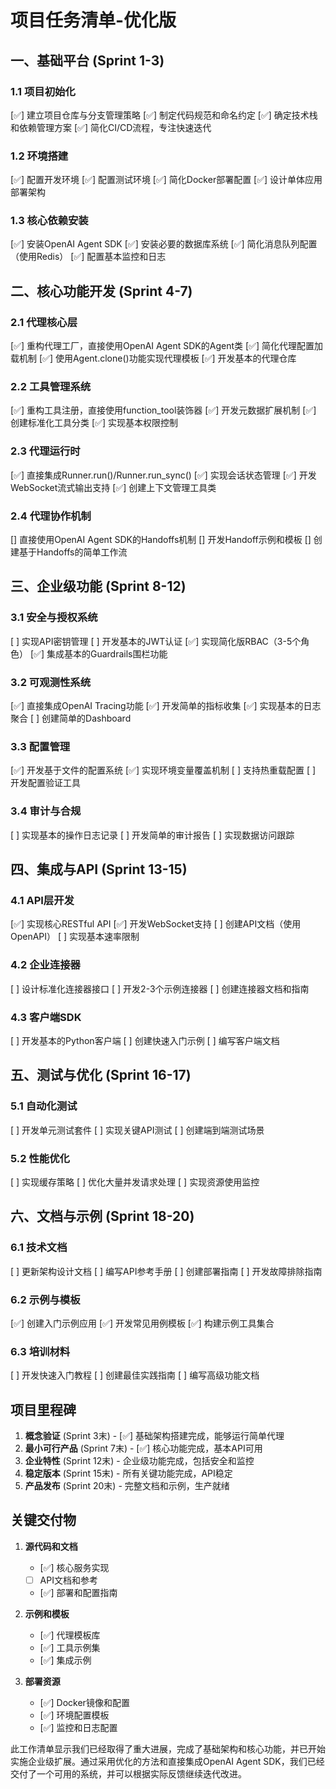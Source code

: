 # 项目任务清单-优化版

## 一、基础平台 (Sprint 1-3)

### 1.1 项目初始化
[✅] 建立项目仓库与分支管理策略
[✅] 制定代码规范和命名约定
[✅] 确定技术栈和依赖管理方案
[✅] 简化CI/CD流程，专注快速迭代

### 1.2 环境搭建
[✅] 配置开发环境
[✅] 配置测试环境
[✅] 简化Docker部署配置
[✅] 设计单体应用部署架构

### 1.3 核心依赖安装
[✅] 安装OpenAI Agent SDK
[✅] 安装必要的数据库系统
[✅] 简化消息队列配置（使用Redis）
[✅] 配置基本监控和日志

## 二、核心功能开发 (Sprint 4-7)

### 2.1 代理核心层
[✅] 重构代理工厂，直接使用OpenAI Agent SDK的Agent类
[✅] 简化代理配置加载机制
   [✅] 使用Agent.clone()功能实现代理模板
[✅] 开发基本的代理仓库

### 2.2 工具管理系统
[✅] 重构工具注册，直接使用function_tool装饰器
[✅] 开发元数据扩展机制
[✅] 创建标准化工具分类
[✅] 实现基本权限控制

### 2.3 代理运行时
[✅] 直接集成Runner.run()/Runner.run_sync()
[✅] 实现会话状态管理
[✅] 开发WebSocket流式输出支持
[✅] 创建上下文管理工具类

### 2.4 代理协作机制
[] 直接使用OpenAI Agent SDK的Handoffs机制
[] 开发Handoff示例和模板
[] 创建基于Handoffs的简单工作流

## 三、企业级功能 (Sprint 8-12)

### 3.1 安全与授权系统
[ ] 实现API密钥管理
[ ] 开发基本的JWT认证
[✅] 实现简化版RBAC（3-5个角色）
[✅] 集成基本的Guardrails围栏功能

### 3.2 可观测性系统
[✅] 直接集成OpenAI Tracing功能
[✅] 开发简单的指标收集
[✅] 实现基本的日志聚合
[ ] 创建简单的Dashboard

### 3.3 配置管理
[✅] 开发基于文件的配置系统
[✅] 实现环境变量覆盖机制
[ ] 支持热重载配置
[ ] 开发配置验证工具

### 3.4 审计与合规
[ ] 实现基本的操作日志记录
[ ] 开发简单的审计报告
[ ] 实现数据访问跟踪

## 四、集成与API (Sprint 13-15)

### 4.1 API层开发
[✅] 实现核心RESTful API
[✅] 开发WebSocket支持
[ ] 创建API文档（使用OpenAPI）
[ ] 实现基本速率限制

### 4.2 企业连接器
[ ] 设计标准化连接器接口
[ ] 开发2-3个示例连接器
[ ] 创建连接器文档和指南

### 4.3 客户端SDK
[ ] 开发基本的Python客户端
[ ] 创建快速入门示例
[ ] 编写客户端文档

## 五、测试与优化 (Sprint 16-17)

### 5.1 自动化测试
[ ] 开发单元测试套件
[ ] 实现关键API测试
[ ] 创建端到端测试场景

### 5.2 性能优化
[ ] 实现缓存策略
[ ] 优化大量并发请求处理
[ ] 实现资源使用监控

## 六、文档与示例 (Sprint 18-20)

### 6.1 技术文档
[ ] 更新架构设计文档
[ ] 编写API参考手册
[ ] 创建部署指南
[ ] 开发故障排除指南

### 6.2 示例与模板
[✅] 创建入门示例应用
[✅] 开发常见用例模板
[✅] 构建示例工具集合

### 6.3 培训材料
[ ] 开发快速入门教程
[ ] 创建最佳实践指南
[ ] 编写高级功能文档

## 项目里程碑

1. **概念验证** (Sprint 3末) - [✅] 基础架构搭建完成，能够运行简单代理
2. **最小可行产品** (Sprint 7末) - [✅] 核心功能完成，基本API可用
3. **企业特性** (Sprint 12末) - 企业级功能完成，包括安全和监控
4. **稳定版本** (Sprint 15末) - 所有关键功能完成，API稳定
5. **产品发布** (Sprint 20末) - 完整文档和示例，生产就绪

## 关键交付物

1. **源代码和文档**
   - [✅] 核心服务实现
   - [ ] API文档和参考
   - [✅] 部署和配置指南

2. **示例和模板**
   - [✅] 代理模板库
   - [✅] 工具示例集
   - [✅] 集成示例

3. **部署资源**
   - [✅] Docker镜像和配置
   - [✅] 环境配置模板
   - [✅] 监控和日志配置

此工作清单显示我们已经取得了重大进展，完成了基础架构和核心功能，并已开始实施企业级扩展。通过采用优化的方法和直接集成OpenAI Agent SDK，我们已经交付了一个可用的系统，并可以根据实际反馈继续迭代改进。 